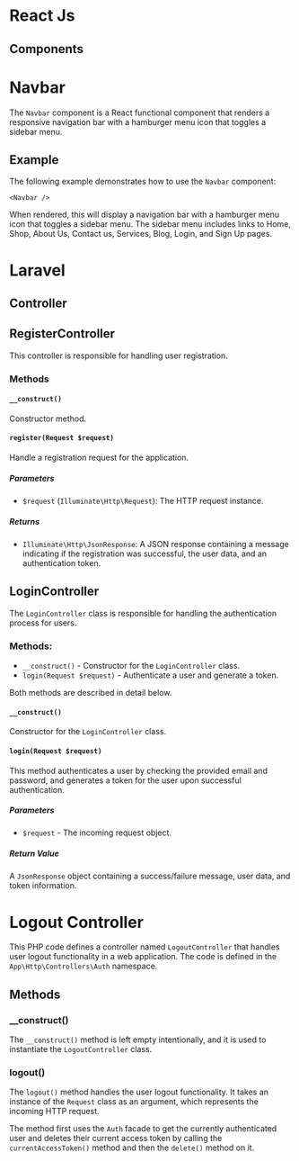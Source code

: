 # React Js

## Components

# Navbar

The `Navbar` component is a React functional component that renders a responsive navigation bar with a hamburger menu icon that toggles a sidebar menu.

## Example

The following example demonstrates how to use the `Navbar` component:

`<Navbar />`

When rendered, this will display a navigation bar with a hamburger menu icon that toggles a sidebar menu. The sidebar menu includes links to Home, Shop, About Us, Contact us, Services, Blog, Login, and Sign Up pages.

# Laravel

## Controller

## RegisterController

This controller is responsible for handling user registration.

### Methods

#### `__construct()`

Constructor method.

#### `register(Request $request)`

Handle a registration request for the application.

##### Parameters

-   `$request` (`Illuminate\Http\Request`): The HTTP request instance.

##### Returns

-   `Illuminate\Http\JsonResponse`: A JSON response containing a message indicating if the registration was successful, the user data, and an authentication token.

## LoginController

The `LoginController` class is responsible for handling the authentication process for users.

### Methods:

-   `__construct()` - Constructor for the `LoginController` class.
-   `login(Request $request)` - Authenticate a user and generate a token.

Both methods are described in detail below.

#### `__construct()`

Constructor for the `LoginController` class.

#### `login(Request $request)`

This method authenticates a user by checking the provided email and password, and generates a token for the user upon successful authentication.

##### Parameters

-   `$request` - The incoming request object.

##### Return Value

A `JsonResponse` object containing a success/failure message, user data, and token information.

# Logout Controller

This PHP code defines a controller named `LogoutController` that handles user logout functionality in a web application. The code is defined in the `App\Http\Controllers\Auth` namespace.

## Methods

### \_\_construct()

The `__construct()` method is left empty intentionally, and it is used to instantiate the `LogoutController` class.

### logout()

The `logout()` method handles the user logout functionality. It takes an instance of the `Request` class as an argument, which represents the incoming HTTP request.

The method first uses the `Auth` facade to get the currently authenticated user and deletes their current access token by calling the `currentAccessToken()` method and then the `delete()` method on it.
